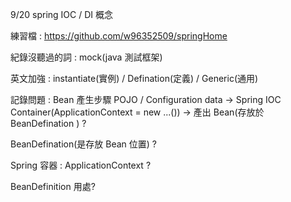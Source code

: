 9/20 spring IOC / DI 概念

練習檔 : https://github.com/w96352509/springHome

紀錄沒聽過的詞 : mock(java 測試框架)

英文加強 : instantiate(實例) / Defination(定義) / Generic(通用)

記錄問題 : Bean 產生步驟 POJO / Configuration data -> Spring IOC Container(ApplicationContext = new ...()) -> 產出 Bean(存放於 BeanDefination ) ?

BeanDefination(是存放 Bean 位置) ?

Spring 容器 : ApplicationContext ?

BeanDefinition 用處?
